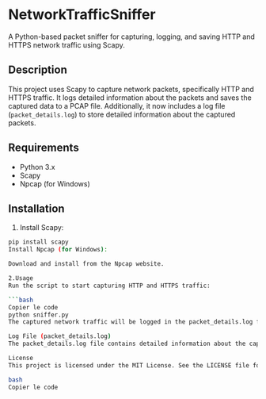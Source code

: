 
# NetworkTrafficSniffer

A Python-based packet sniffer for capturing, logging, and saving HTTP and HTTPS network traffic using Scapy.

## Description

This project uses Scapy to capture network packets, specifically HTTP and HTTPS traffic. It logs detailed information about the packets and saves the captured data to a PCAP file. Additionally, it now includes a log file (`packet_details.log`) to store detailed information about the captured packets.

## Requirements

- Python 3.x
- Scapy
- Npcap (for Windows)

## Installation

1. Install Scapy:

```bash
pip install scapy
Install Npcap (for Windows):

Download and install from the Npcap website.

2.Usage
Run the script to start capturing HTTP and HTTPS traffic:

```bash
Copier le code
python sniffer.py
The captured network traffic will be logged in the packet_details.log file.

Log File (packet_details.log)
The packet_details.log file contains detailed information about the captured packets, including timestamps, source and destination IP addresses, protocol, and payload details. This file can be used for further analysis of the captured network traffic.

License
This project is licensed under the MIT License. See the LICENSE file for details.

bash
Copier le code








